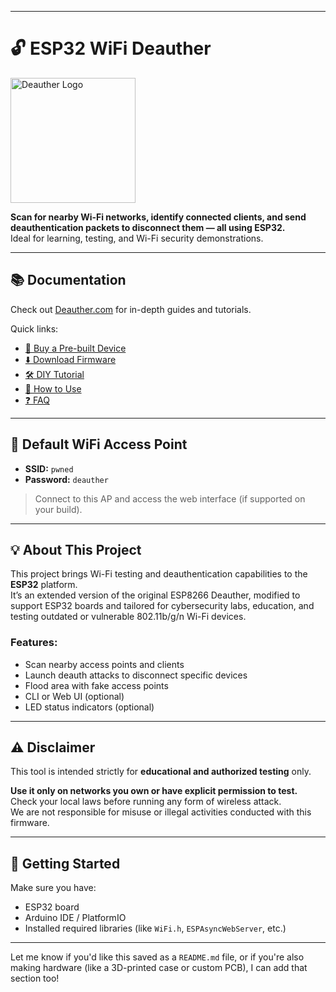 

---

# 🔓 ESP32 WiFi Deauther

<img src="https://deauther.com/img/logo.png" alt="Deauther Logo" width="200" />

**Scan for nearby Wi-Fi networks, identify connected clients, and send deauthentication packets to disconnect them — all using ESP32.**  
Ideal for learning, testing, and Wi-Fi security demonstrations.

---

## 📚 Documentation

Check out [Deauther.com](https://deauther.com) for in-depth guides and tutorials.

Quick links:
- [🛒 Buy a Pre-built Device](https://deauther.com/docs/buy)
- [⬇️ Download Firmware](https://deauther.com/docs/download)
- [🛠 DIY Tutorial](https://deauther.com/docs/category/diy-tutorial)
- [📖 How to Use](https://deauther.com/docs/category/usage)
- [❓ FAQ](https://deauther.com/docs/faq)

---

## 🔑 Default WiFi Access Point

- **SSID:** `pwned`  
- **Password:** `deauther`

> Connect to this AP and access the web interface (if supported on your build).

---

## 💡 About This Project

This project brings Wi-Fi testing and deauthentication capabilities to the **ESP32** platform.  
It’s an extended version of the original ESP8266 Deauther, modified to support ESP32 boards and tailored for cybersecurity labs, education, and testing outdated or vulnerable 802.11b/g/n Wi-Fi devices.

### Features:
- Scan nearby access points and clients
- Launch deauth attacks to disconnect specific devices
- Flood area with fake access points
- CLI or Web UI (optional)
- LED status indicators (optional)

---

## ⚠️ Disclaimer

This tool is intended strictly for **educational and authorized testing** only.

**Use it only on networks you own or have explicit permission to test.**  
Check your local laws before running any form of wireless attack.  
We are not responsible for misuse or illegal activities conducted with this firmware.

---

## 🔧 Getting Started

Make sure you have:
- ESP32 board
- Arduino IDE / PlatformIO
- Installed required libraries (like `WiFi.h`, `ESPAsyncWebServer`, etc.)

---

Let me know if you'd like this saved as a `README.md` file, or if you're also making hardware (like a 3D-printed case or custom PCB), I can add that section too!

